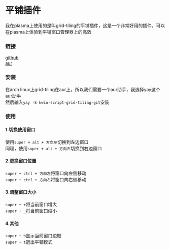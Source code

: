 # 平铺插件
我在plasma上使用的是叫grid-tiling的平铺插件，这是一个非常好用的插件，可以在plasma上体验到平铺窗口管理器上的高效  
### 链接
[github](https://github.com/lingtjien/Grid-Tiling-Kwin)  
[aur](https://aur.archlinux.org/packages/kwin-script-grid-tiling-git)
### 安装
在arch linux上grid-tiling在aur上，所以我们需要一个aur助手，我选择yay这个aur助手  
然后输入```yay -S kwin-script-grid-tiling-git```安装
### 使用
#### 1.切换使用窗口
使用```super + alt + 方向左```切换到左边窗口  
同理，使用```super + alt + 方向右```切换到右边窗口
#### 2.更换窗口位置
```super + ctrl + 方向左```将窗口向左侧移动  
```super + ctrl + 方向右```将窗口向右侧移动
#### 3.调整窗口大小
```super + +```将当前窗口增大  
```super + _```将当前窗口缩小
#### 4.其他
```super + b```显示当前窗口边框  
```super + t```退出平铺模式

